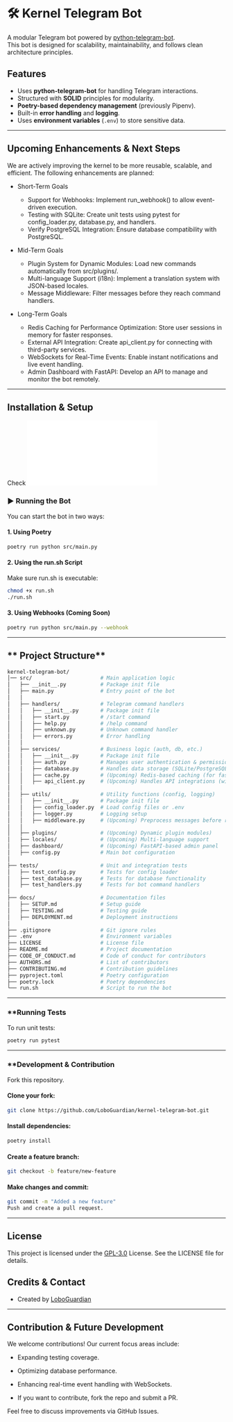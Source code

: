 # 🛠️ Kernel Telegram Bot
A modular Telegram bot powered by [python-telegram-bot](https://python-telegram-bot.readthedocs.io/).  
This bot is designed for scalability, maintainability, and follows clean architecture principles.

## Features

- Uses **python-telegram-bot** for handling Telegram interactions.
- Structured with **SOLID** principles for modularity.
- **Poetry-based dependency management** (previously Pipenv).
- Built-in **error handling** and **logging**.
- Uses **environment variables** (`.env`) to store sensitive data.

---

## Upcoming Enhancements & Next Steps
We are actively improving the kernel to be more reusable, scalable, and efficient. The following enhancements are planned:

- Short-Term Goals
  - Support for Webhooks: Implement run_webhook() to allow event-driven execution.
  - Testing with SQLite: Create unit tests using pytest for config_loader.py, database.py, and handlers.
  - Verify PostgreSQL Integration: Ensure database compatibility with PostgreSQL.

- Mid-Term Goals
  - Plugin System for Dynamic Modules: Load new commands automatically from src/plugins/.
  - Multi-language Support (i18n): Implement a translation system with JSON-based locales.
  - Message Middleware: Filter messages before they reach command handlers.

- Long-Term Goals
  - Redis Caching for Performance Optimization: Store user sessions in memory for faster responses.
  - External API Integration: Create api_client.py for connecting with third-party services.
  - WebSockets for Real-Time Events: Enable instant notifications and live event handling.
  - Admin Dashboard with FastAPI: Develop an API to manage and monitor the bot remotely.

---

## Installation & Setup

Check ![SETUP.md](docs/SETUP.md)

### **▶ Running the Bot**

You can start the bot in two ways:

#### **1. Using Poetry**

```bash
poetry run python src/main.py
```

#### **2. Using the run.sh Script**

Make sure run.sh is executable:

```bash
chmod +x run.sh
./run.sh
```

#### **3. Using Webhooks (Coming Soon)**

```bash
poetry run python src/main.py --webhook
```

---

## ** Project Structure**

```bash
kernel-telegram-bot/
│── src/                      # Main application logic
│   ├── __init__.py           # Package init file
│   ├── main.py               # Entry point of the bot
│   │
│   ├── handlers/             # Telegram command handlers
│   │   ├── __init__.py       # Package init file
│   │   ├── start.py          # /start command
│   │   ├── help.py           # /help command
│   │   ├── unknown.py        # Unknown command handler
│   │   ├── errors.py         # Error handling
│   │
│   ├── services/             # Business logic (auth, db, etc.)
│   │   ├── __init__.py       # Package init file
│   │   ├── auth.py           # Manages user authentication & permissions.
│   │   ├── database.py       # Handles data storage (SQLite/PostgreSQL).
│   │   ├── cache.py          # (Upcoming) Redis-based caching (for faster performance)
│   │   ├── api_client.py     # (Upcoming) Handles API integrations (with external APIs)
│   │
│   ├── utils/                # Utility functions (config, logging)
│   │   ├── __init__.py       # Package init file
│   │   ├── config_loader.py  # Load config files or .env
│   │   ├── logger.py         # Logging setup
│   │   ├── middleware.py     # (Upcoming) Preprocess messages before reaching handlers (spam filtering, normalization)
│   │
│   ├── plugins/              # (Upcoming) Dynamic plugin modules)
│   ├── locales/              # (Upcoming) Multi-language support
│   ├── dashboard/            # (Upcoming) FastAPI-based admin panel
│   ├── config.py             # Main bot configuration
│
├── tests/                    # Unit and integration tests
│   ├── test_config.py        # Tests for config loader
│   ├── test_database.py      # Tests for database functionality
│   ├── test_handlers.py      # Tests for bot command handlers
│
├── docs/                     # Documentation files
│   ├── SETUP.md              # Setup guide
│   ├── TESTING.md            # Testing guide
│   ├── DEPLOYMENT.md         # Deployment instructions
│
├── .gitignore                # Git ignore rules
├── .env                      # Environment variables
├── LICENSE                   # License file
├── README.md                 # Project documentation
├── CODE_OF_CONDUCT.md        # Code of conduct for contributors
├── AUTHORS.md                # List of contributors
├── CONTRIBUTING.md           # Contribution guidelines
├── pyproject.toml            # Poetry configuration
├── poetry.lock               # Poetry dependencies
└── run.sh                    # Script to run the bot
```

---

### **Running Tests

To run unit tests:

```bash
poetry run pytest
```

---

### **Development & Contribution

Fork this repository.

#### Clone your fork:

```bash
git clone https://github.com/LoboGuardian/kernel-telegram-bot.git
```

#### Install dependencies:
```bash
poetry install
```

#### Create a feature branch:
```bash
git checkout -b feature/new-feature
```

#### Make changes and commit:
```bash
git commit -m "Added a new feature"
Push and create a pull request.
```

---

## License

This project is licensed under the [GPL-3.0](LICENSE) License. See the LICENSE file for details.

## Credits & Contact

- Created by [LoboGuardian](https://github.com/LoboGuardian)


---

## Contribution & Future Development
We welcome contributions! Our current focus areas include:

- Expanding testing coverage.

- Optimizing database performance.

- Enhancing real-time event handling with WebSockets.

- If you want to contribute, fork the repo and submit a PR.

Feel free to discuss improvements via GitHub Issues.
